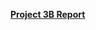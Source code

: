 <a href="https://docs.google.com/document/d/1E6L-YmXz8fllPWV-loF1u0UTi3rWnK6y2_rdmgcAXws/edit?usp=sharing"><b>Project 3B Report</b></a>
